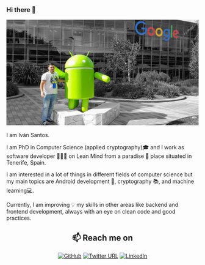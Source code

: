 ### Hi there 👋
![google headquarter](https://github.com/IvanSantosGonz/IvanSantosGonz/raw/master/ivanGoogleBW.png)

I am Iván Santos. 

I am PhD in Computer Science (applied cryptography)🎓 and I work as software developer 👨🏽‍💻 on Lean Mind from a paradise 🌴 place situated in Tenerife, Spain.

I am interested in a lot of things in different fields of computer science but my main topics are Android development 📱, cryptography 📚, and machine learning💻.

Currently, I am improving 💡 my skills in other areas like backend and frontend development, always with an eye on clean code and good practices. 

<h2  align="center">📫 Reach me on</h2>
<p align="center">
<a href="https://github.com/ivanSantosGonz"><img src="https://img.shields.io/badge/-@ivanSantosGonz-181717?style=flat&amp;logo=GitHub&amp;logoColor=white" alt="GitHub"></a>
<a href="https://twitter.com/SantosIvn"><img src="https://img.shields.io/twitter/url?label=%40SantosIvn&amp;style=social&amp;url=https%3A%2F%2Ftwitter.com%2FSantosIvn" alt="Twitter URL"></a>
<a href="https://www.linkedin.com/in/iván-santos-gonzález-0699243b"><img src="https://img.shields.io/badge/-LinkedIn-0077B5?style=flat&amp;logo=Linkedin&amp;logoColor=white" alt="LinkedIn"></a></p>
<!--
**IvanSantosGonz/IvanSantosGonz** is a ✨ _special_ ✨ repository because its `README.md` (this file) appears on your GitHub profile.

Here are some ideas to get you started:

- 🎓 I,m Finishing my PhD in computer Science (applied cryptography) 
- 🔭 I’m currently working on Lean Mind
- 🌱 I’m currently learning about programming patterns.
- 👯 I’m looking to collaborate on ...
- 🤔 I’m looking for help with ...
- 💬 Ask me about ...
- 📫 How to reach me: ...
- 😄 Pronouns: ...
- ⚡ Fun fact: ...
-->
